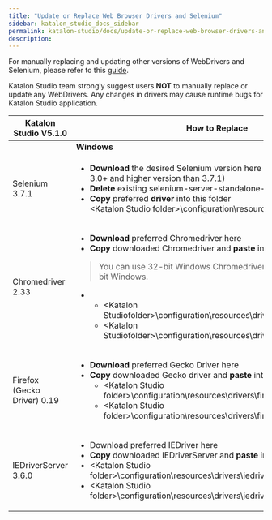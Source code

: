 ```yaml
---
title: "Update or Replace Web Browser Drivers and Selenium" 
sidebar: katalon_studio_docs_sidebar
permalink: katalon-studio/docs/update-or-replace-web-browser-drivers-and-selenium.html 
description: 
---
```

For manually replacing and updating other versions of WebDrivers and Selenium, please refer to this [guide](https://docs.katalon.com/x/1xtO). 

Katalon Studio team strongly suggest users **NOT** to manually replace or update any WebDrivers. Any changes in drivers may cause runtime bugs for Katalon Studio application.

<table><thead><tr><th>Katalon Studio V5.1.0</th><th>How to Replace&nbsp;</th></tr></thead><tbody><tr><td>&nbsp;</td><td><strong>Windows</strong></td><td><strong>MAC OSX</strong></td></tr><tr><td>Selenium <a>3.7.1</a></td><td><ul><li><strong>Download </strong>the desired Selenium version <a>here</a> (<span>Select </span><strong>only</strong><span> Selenium 3.0+ and higher version than 3.7.1)</span></li><li><span><strong>Delete</strong> existing selenium-server-standalone-3.x.jar</span><span><br></span></li><li><span><strong>Copy</strong> preferred <strong>driver</strong> into this folder</span><br>&lt;Katalon Studio folder&gt;\configuration\resources\lib</li></ul></td><td><p>&nbsp;</p><ul><li>&nbsp;/Applications/Katalon Studio.app/Contents/Eclipse/configuration/resources/lib</li></ul></td></tr><tr><td>Chromedriver <a>2.33</a></td><td><div><ul><li><strong>Download </strong>preferred Chromedriver <a>here</a></li><li><strong>Copy</strong> downloaded Chromedriver and <strong>paste</strong> into Katalon Studio folder</li></ul><div><blockquote><span></span><div><p>You can use 32-bit Windows Chromedriver for both 32-bit and 64-bit Windows.</p></div></blockquote></div><ul><li><ul><li>&lt;Katalon Studiofolder&gt;\configuration\resources\drivers\chromedriver_win32</li><li>&lt;Katalon Studiofolder&gt;\configuration\resources\drivers\chromedriver_win64</li></ul></li></ul></div></td><td><p>&nbsp;</p><ul><li>/Applications/Katalon Studio.app/Contents/Eclipse/configuration/resources/drivers/chromedriver_mac</li></ul></td></tr><tr><td>Firefox (Gecko Driver) <a>0.19</a></td><td><ul><li><strong>Download </strong>preferred Gecko Driver <a>here</a><span><strong><br></strong></span></li><li><span><strong>Copy</strong><span> downloaded Gecko driver and </span><strong>paste</strong><span> into Katalon Studio folder</span></span><ul><li><span>&lt;Katalon Studio folder&gt;\configuration\resources\drivers\firefox_win32</span></li><li>&lt;Katalon Studio folder&gt;\configuration\resources\drivers\firefox_win64</li></ul></li></ul></td><td><p>&nbsp;</p><ul><li>/Applications/Katalon Studio.app/Contents/Eclipse/configuration/resources/drivers/firefox_mac</li></ul></td></tr><tr><td>IEDriverServer <a>3.6.0</a></td><td><ul><li>Download preferred IEDriver <a>here</a></li><li><strong>Copy</strong><span> downloaded IEDriverServer and </span><strong>paste</strong><span> into Katalon Studio folder</span></li><li>&lt;Katalon Studio folder&gt;\configuration\resources\drivers\iedriver_win32</li><li>&lt;Katalon Studio folder&gt;\configuration\resources\drivers\iedriver_win64</li></ul></td><td>&nbsp;</td></tr></tbody></table>